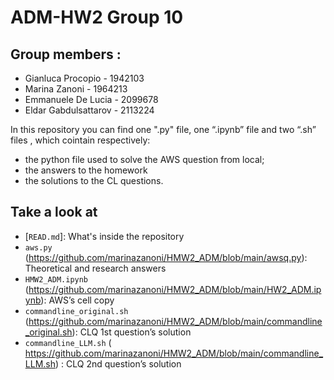 # ADM-HW2 Group 10

## Group members :
- Gianluca Procopio - 1942103
- Marina Zanoni - 1964213
- Emmanuele De Lucia - 2099678
- Eldar Gabdulsattarov - 2113224

In this repository you can find one ".py" file, one “.ipynb” file and two “.sh” files , which cointain respectively:
- the python file used to solve the AWS question from local;
- the answers to the homework
- the solutions to the CL questions.

## Take a look at
- [`READ.md`]: What's inside the repository
- `aws.py` (https://github.com/marinazanoni/HMW2_ADM/blob/main/awsq.py): Theoretical and research answers
- `HMW2_ADM.ipynb` (https://github.com/marinazanoni/HMW2_ADM/blob/main/HW2_ADM.ipynb): AWS’s cell copy
- `commandline_original.sh` (https://github.com/marinazanoni/HMW2_ADM/blob/main/commandline_original.sh): CLQ 1st question’s solution
- `commandline_LLM.sh` ( https://github.com/marinazanoni/HMW2_ADM/blob/main/commandline_LLM.sh) : CLQ 2nd question’s solution


